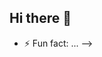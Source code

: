 ## Hi there 👋

<!--
**kiranmkHackHeroic/kiranmkHackHeroic** is a ✨ _special_ ✨ repository because its `README.md` (this file) appears on your GitHub profile.

Here are some ideas to get you started:

- 🔭 I’m currently working on ...
- 🌱 I’m currently learning ...
- 👯 I’m looking to collaborate on ...
- 🤔 I’m looking for help with ...
- 💬 Ask me about ...
- 📫 How to reach me: ...
- 😄 Pronouns: ...# 💫 About Me:
An AI Engineer is driven by the passion for building impactful solutions using advanced Machine Learning and Deep Learning techniques. The AI Engineer's expertise spans the crucial domains of Computer Vision and Natural Language Processing (NLP), allowing the engineer to design, develop, and deploy real-world AI applications that address complex challenges. Currently, the AI Engineer is actively immersed in research and experimentation with multimodal Vision-Language Models, pushing the boundaries of AI capabilities. The AI Engineer thrives on innovation and is always open to collaborating on cutting-edge AI projects and actively contributing to the open-source community.


## 🌐 Socials:
[![Instagram](https://img.shields.io/badge/Instagram-%23E4405F.svg?logo=Instagram&logoColor=white)](https://instagram.com/kiran_m_k1803) [![LinkedIn](https://img.shields.io/badge/LinkedIn-%230077B5.svg?logo=linkedin&logoColor=white)](https://linkedin.com/in/Kiran M K) [![email](https://img.shields.io/badge/Email-D14836?logo=gmail&logoColor=white)](mailto:kiranmk1803@gmail.com) 

# 💻 Tech Stack:
![C](https://img.shields.io/badge/c-%2300599C.svg?style=for-the-badge&logo=c&logoColor=white) ![C++](https://img.shields.io/badge/c++-%2300599C.svg?style=for-the-badge&logo=c%2B%2B&logoColor=white) ![CSS3](https://img.shields.io/badge/css3-%231572B6.svg?style=for-the-badge&logo=css3&logoColor=white) ![HTML5](https://img.shields.io/badge/html5-%23E34F26.svg?style=for-the-badge&logo=html5&logoColor=white) ![Java](https://img.shields.io/badge/java-%23ED8B00.svg?style=for-the-badge&logo=openjdk&logoColor=white) ![JavaScript](https://img.shields.io/badge/javascript-%23323330.svg?style=for-the-badge&logo=javascript&logoColor=%23F7DF1E)
# 📊 GitHub Stats:
![](https://github-readme-stats.vercel.app/api?username=kiranmkHackHeroic&theme=material-palenight&hide_border=false&include_all_commits=true&count_private=true)<br/>
![](https://nirzak-streak-stats.vercel.app/?user=kiranmkHackHeroic&theme=material-palenight&hide_border=false)<br/>
![](https://github-readme-stats.vercel.app/api/top-langs/?username=kiranmkHackHeroic&theme=material-palenight&hide_border=false&include_all_commits=true&count_private=true&layout=compact)

---
[![](https://visitcount.itsvg.in/api?id=kiranmkHackHeroic&icon=0&color=0)](https://visitcount.itsvg.in)

  ## 💰 You can help me by Donating
  [![BuyMeACoffee](https://img.shields.io/badge/Buy%20Me%20a%20Coffee-ffdd00?style=for-the-badge&logo=buy-me-a-coffee&logoColor=black)](https://buymeacoffee.com/kiranmkHackHeroic) [![PayPal](https://img.shields.io/badge/PayPal-00457C?style=for-the-badge&logo=paypal&logoColor=white)](https://paypal.me/kiranmkHackHeroic) [![Patreon](https://img.shields.io/badge/Patreon-F96854?style=for-the-badge&logo=patreon&logoColor=white)](https://patreon.com/kiranmkHackHeroic) [![Ko-Fi](https://img.shields.io/badge/Ko--fi-F16061?style=for-the-badge&logo=ko-fi&logoColor=white)](https://ko-fi.com/kiranmkHackHeroic) 

  
<!-- Proudly created with GPRM ( https://gprm.itsvg.in ) -->
- ⚡ Fun fact: ...
-->
